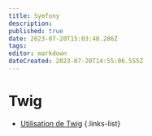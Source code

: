 ```yaml
---
title: Symfony
description: 
published: true
date: 2023-07-20T15:03:48.286Z
tags: 
editor: markdown
dateCreated: 2023-07-20T14:55:06.555Z
---
```


# Twig
- [Utilisation de Twig](/Symfony/Twig)
{.links-list}